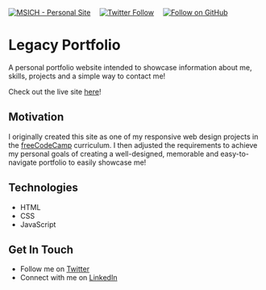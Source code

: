[![MSICH - Personal Site](https://img.shields.io/badge/MSICH-Personal%20Site-0892d0)](https://msich.netlify.app/)&emsp;
[![Twitter Follow](https://img.shields.io/twitter/follow/mattsichterman?style=social)](https://twitter.com/mattsichterman)&emsp;
[![Follow on GitHub](https://img.shields.io/github/followers/msichterman?label=Follow%20on%20Github&style=social)](https://github.com/msichterman)&emsp;
# Legacy Portfolio
A personal portfolio website intended to showcase information about me, skills, projects and a simple way to contact me!

Check out the live site [here](https://msichterman.github.io/)!

## Motivation
I originally created this site as one of my responsive web design projects in the [freeCodeCamp](https://www.freecodecamp.org/) curriculum. I then adjusted the requirements to achieve my personal goals of creating a well-designed, memorable and easy-to-navigate portfolio to easily showcase me!

## Technologies
* HTML
* CSS
* JavaScript

## Get In Touch
* Follow me on [Twitter](https://twitter.com/mattsichterman)
* Connect with me on [LinkedIn](https://www.linkedin.com/in/msichterman/)

